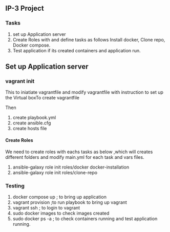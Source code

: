 ##  IP-3 Project


### Tasks 

1. set up Application server 
2. Create Roles with and define tasks as follows
 Install docker,
 Clone repo,
 Docker compose.
3.  Test application if its created containers and application run.

## Set up Application server
### vagrant init 
This to iniatiate vagrantfile and modify vagrantfile with  instruction to set up the Virtual boxTo create vagrantfile

Then 
1. create playbook.yml 
2. create ansible.cfg
3. create hosts file

#### Create Roles
We need to create roles with eachs tasks as below ,which will creates different folders and modify main.yml for each task and vars files.

 1. ansible-galaxy role init roles/docker docker-installation
 2. ansible-galaxy role init roles/clone-repo



### Testing

1. docker compose up ; to bring up application
2. vagrant provision ;to run playbook to bring up vagrant
3. vagrant ssh ; to login to vagrant 
4. sudo docker images to check images created
5. sudo docker ps -a ; to check containers running and test application running.



